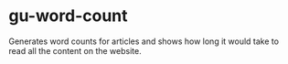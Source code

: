 gu-word-count
=============

Generates word counts for articles and shows how long it would take to read all the content on the website.

